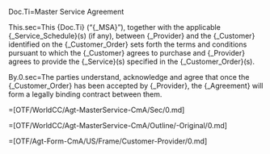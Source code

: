 Doc.Ti=Master Service Agreement

This.sec=This {Doc.Ti} (“{_MSA}”), together with the applicable {_Service_Schedule}(s) (if any), between {_Provider} and the {_Customer} identified on the  {_Customer_Order} sets forth the terms and conditions pursuant to which the {_Customer} agrees to purchase and {_Provider} agrees to provide the {_Service}(s) specified in the {_Customer_Order}(s).

By.0.sec=The parties understand, acknowledge and agree that once the {_Customer_Order} has been accepted by {_Provider}, the {_Agreement} will form a legally binding contract between them.

=[OTF/WorldCC/Agt-MasterService-CmA/Sec/0.md]

=[OTF/WorldCC/Agt-MasterService-CmA/Outline/-Original/0.md]

=[OTF/Agt-Form-CmA/US/Frame/Customer-Provider/0.md]